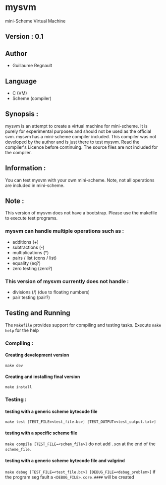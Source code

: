# mysvm

mini-Scheme Virtual Machine

## Version : 0.1

## Author

- Guillaume Regnault

## Language

- C (VM)
- Scheme (compiler)

## Synopsis :

mysvm is an attempt to create a virtual machine for mini-scheme. It is purely for experimental purposes and should not be used as the official svm.
mysvm has a mini-scheme compiler included. This compiler was not developed by the author and is just there to test mysvm. Read the compiler's Licence before continuing. The source files are not included for the compiler.

## Information :

You can test mysvm with your own mini-scheme. Note, not all operations are included in mini-scheme.

## Note :

This version of mysvm does not have a bootstrap. Please use the makefile to execute test programs. 

### mysvm can handle multiple operations such as :

- additions (+)
- subtractions (-)
- multiplications (*)
- pairs / list (cons / list)
- equality (eq?)
- zero testing (zero?)

### This version of mysvm currently does not handle :

- divisions (/) (due to floating numbers)
- pair testing (pair?) 


## Testing and Running

The `Makefile` provides support for compiling and testing tasks.
Execute `make help` for the help

### Compiling :

#### Creating development version

`make dev`

#### Creating and installing final version

`make install`

### Testing :

#### testing with a generic scheme bytecode file

`make test [TEST_FILE=<test_file.bc>] [TEST_OUTPUT=<test_output.txt>]`

#### testing with a specific scheme file

`make compile [TEST_FILE=<schem_file>]`
do not add `.scm` at the end of the `scheme_file`.

#### testing with a generic scheme bytecode file and valgrind

`make debug [TEST_FILE=<test_file.bc>] [DEBUG_FILE=<debug_problem>]`
if the program seg fault a `<DEBUG_FILE>.core.####` will be created
